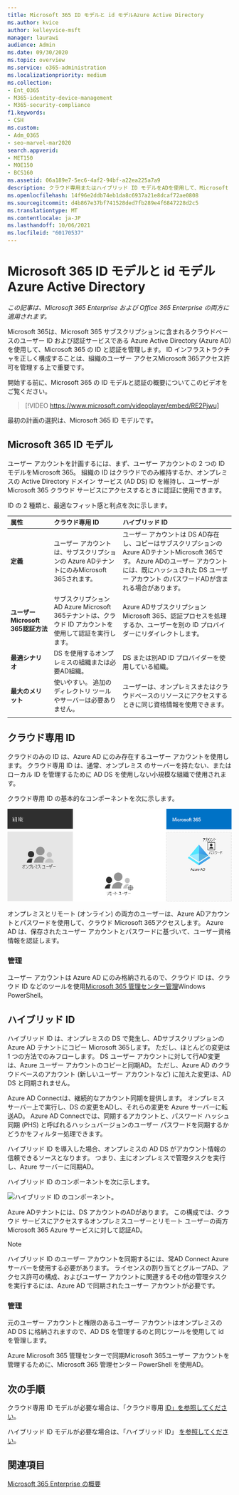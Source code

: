 ```yaml
---
title: Microsoft 365 ID モデルと id モデルAzure Active Directory
ms.author: kvice
author: kelleyvice-msft
manager: laurawi
audience: Admin
ms.date: 09/30/2020
ms.topic: overview
ms.service: o365-administration
ms.localizationpriority: medium
ms.collection:
- Ent_O365
- M365-identity-device-management
- M365-security-compliance
f1.keywords:
- CSH
ms.custom:
- Adm_O365
- seo-marvel-mar2020
search.appverid:
- MET150
- MOE150
- BCS160
ms.assetid: 06a189e7-5ec6-4af2-94bf-a22ea225a7a9
description: クラウド専用またはハイブリッド ID モデルをADを使用して、Microsoft 365ユーザー ID サービスを管理する方法について説明します。
ms.openlocfilehash: 14f96e2ddb74eb1da8c6937a21e8dcaf72ae0808
ms.sourcegitcommit: d4b867e37bf741528ded7fb289e4f6847228d2c5
ms.translationtype: MT
ms.contentlocale: ja-JP
ms.lasthandoff: 10/06/2021
ms.locfileid: "60170537"
---
```

# <a name="microsoft-365-identity-models-and-azure-active-directory"></a>Microsoft 365 ID モデルと id モデルAzure Active Directory

*この記事は、Microsoft 365 Enterprise および Office 365 Enterprise の両方に適用されます。*

Microsoft 365は、Microsoft 365 サブスクリプションに含まれるクラウドベースのユーザー ID および認証サービスである Azure Active Directory (Azure AD) を使用して、Microsoft 365 の ID と認証を管理します。 ID インフラストラクチャを正しく構成することは、組織のユーザー アクセスMicrosoft 365アクセス許可を管理する上で重要です。

開始する前に、Microsoft 365 の ID モデルと認証の概要についてこのビデオをご覧ください。

<p> </p>

> [!VIDEO https://www.microsoft.com/videoplayer/embed/RE2Pjwu]

最初の計画の選択は、Microsoft 365 ID モデルです。

## <a name="microsoft-365-identity-models"></a>Microsoft 365 ID モデル

ユーザー アカウントを計画するには、まず、ユーザー アカウントの 2 つの ID モデルをMicrosoft 365。 組織の ID はクラウドでのみ維持するか、オンプレミスの Active Directory ドメイン サービス (AD DS) ID を維持し、ユーザーが Microsoft 365 クラウド サービスにアクセスするときに認証に使用できます。

ID の 2 種類と、最適なフィット感と利点を次に示します。

| 属性 | クラウド専用 ID | ハイブリッド ID |
|:-------|:-----|:-----|
| **定義** | ユーザー アカウントは、サブスクリプションの Azure ADテナントにのみMicrosoft 365されます。 | ユーザー アカウントは DS AD存在し、コピーはサブスクリプションの Azure ADテナントMicrosoft 365です。 Azure ADのユーザー アカウントには、既にハッシュされた DS ユーザー アカウント のパスワードADが含まれる場合があります。 |
| **ユーザー Microsoft 365認証方法** | サブスクリプションAD Azure Microsoft 365テナントは、クラウド ID アカウントを使用して認証を実行します。 | Azure ADサブスクリプションMicrosoft 365、認証プロセスを処理するか、ユーザーを別の ID プロバイダーにリダイレクトします。 |
| **最適シナリオ** | DS を使用するオンプレミスの組織または必要AD組織。 | DS または別AD ID プロバイダーを使用している組織。 |
| **最大のメリット** | 使いやすい。 追加のディレクトリ ツールやサーバーは必要ありません。 | ユーザーは、オンプレミスまたはクラウドベースのリソースにアクセスするときに同じ資格情報を使用できます。 |
||||

## <a name="cloud-only-identity"></a>クラウド専用 ID

クラウドのみの ID は、Azure AD にのみ存在するユーザー アカウントを使用します。 クラウド専用 ID は、通常、オンプレミス のサーバーを持たない、またはローカル ID を管理するために AD DS を使用しない小規模な組織で使用されます。

クラウド専用 ID の基本的なコンポーネントを次に示します。

![クラウド専用 ID の基本的なコンポーネント。](../media/about-microsoft-365-identity/cloud-only-identity.png)

オンプレミスとリモート (オンライン) の両方のユーザーは、Azure ADアカウントとパスワードを使用して、クラウド Microsoft 365アクセスします。 Azure AD は、保存されたユーザー アカウントとパスワードに基づいて、ユーザー資格情報を認証します。

### <a name="administration"></a>管理
ユーザー アカウントは Azure AD にのみ格納されるので、クラウド ID は、クラウド ID などのツールを[](manage-user-accounts-and-licenses-with-microsoft-365-powershell.md)使用[Microsoft 365 管理センター管理](/admin)Windows PowerShell。

## <a name="hybrid-identity"></a>ハイブリッド ID

ハイブリッド ID は、オンプレミスの DS で発生し、ADサブスクリプションの Azure AD テナントにコピー Microsoft 365します。 ただし、ほとんどの変更は 1 つの方法でのみフローします。 DS ユーザー アカウントに対して行AD変更は、Azure ユーザー アカウントのコピーと同期AD。 ただし、Azure AD のクラウドベースのアカウント (新しいユーザー アカウントなど) に加えた変更は、AD DS と同期されません。

Azure AD Connectは、継続的なアカウント同期を提供します。 オンプレミス サーバー上で実行し、DS の変更をADし、それらの変更を Azure サーバーに転送AD。 Azure AD Connectでは、同期するアカウントと、パスワード ハッシュ同期 (PHS) と呼ばれるハッシュバージョンのユーザー パスワードを同期するかどうかをフィルター処理できます。

ハイブリッド ID を導入した場合、オンプレミスの AD DS がアカウント情報の信頼できるソースとなります。 つまり、主にオンプレミスで管理タスクを実行し、Azure サーバーに同期AD。

ハイブリッド ID のコンポーネントを次に示します。

![ハイブリッド ID のコンポーネント。](../media/about-microsoft-365-identity/hybrid-identity.png)

Azure ADテナントには、DS アカウントのADがあります。 この構成では、クラウド サービスにアクセスするオンプレミスユーザーとリモート ユーザーの両方Microsoft 365 Azure サービスに対して認証AD。

> [!NOTE]
> ハイブリッド ID のユーザー アカウントを同期するには、常AD Connect Azure サーバーを使用する必要があります。 ライセンスの割り当てとグループAD、アクセス許可の構成、およびユーザー アカウントに関連するその他の管理タスクを実行するには、Azure AD で同期されたユーザー アカウントが必要です。

### <a name="administration"></a>管理

元のユーザー アカウントと権限のあるユーザー アカウントはオンプレミスの AD DS に格納されますので、AD DS を管理するのと同じツールを使用して id を管理します。

Azure Microsoft 365 管理センターで同期Microsoft 365ユーザー アカウントを管理するために、Microsoft 365 管理センター PowerShell を使用AD。

## <a name="next-step"></a>次の手順

クラウド専用 ID モデルが必要な場合は、「クラウド専用 [ID」を参照してください](cloud-only-identities.md)。

ハイブリッド ID モデルが必要な場合は、「ハイブリッド ID」 [を参照してください](plan-for-directory-synchronization.md)。

## <a name="see-also"></a>関連項目

[Microsoft 365 Enterprise の概要](microsoft-365-overview.md)
